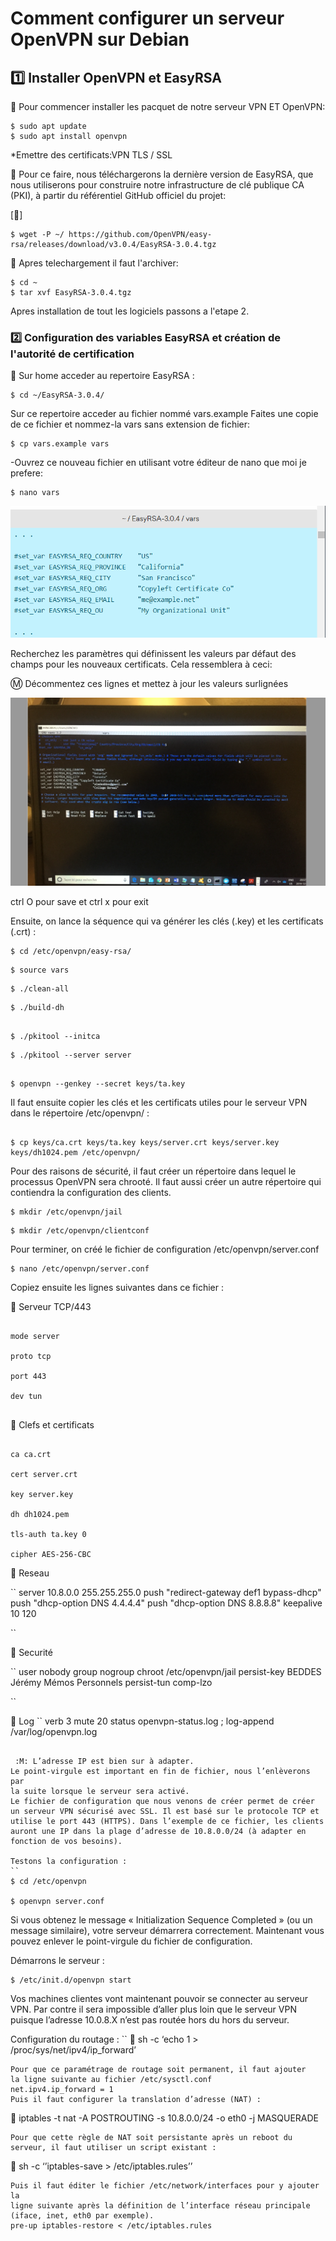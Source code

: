 



# Comment configurer un serveur OpenVPN sur Debian 




## :one:  Installer OpenVPN et EasyRSA

:pushpin: Pour commencer installer les pacquet de notre serveur VPN ET OpenVPN:

```
$ sudo apt update
$ sudo apt install openvpn
```

*Emettre des certificats:VPN TLS / SSL

:pushpin: Pour ce faire, nous téléchargerons la dernière version de EasyRSA, que nous utiliserons pour construire notre infrastructure de clé publique CA (PKI), à partir du référentiel GitHub officiel du projet:




[🎥] 

```
$ wget -P ~/ https://github.com/OpenVPN/easy-rsa/releases/download/v3.0.4/EasyRSA-3.0.4.tgz
```



:pushpin: Apres telechargement il faut l'archiver:
```
$ cd ~
$ tar xvf EasyRSA-3.0.4.tgz

```
Apres installation de tout les logiciels passons a l'etape 2.

### :two: Configuration des variables EasyRSA et création de l'autorité de certification

:pushpin: Sur home acceder au repertoire EasyRSA :

```
$ cd ~/EasyRSA-3.0.4/

```
Sur ce repertoire acceder au fichier  nommé vars.example
Faites une copie de ce fichier et nommez-la vars sans extension de fichier:


```
$ cp vars.example vars

```
-Ouvrez ce nouveau fichier en utilisant votre éditeur de nano que moi je prefere:

```
$ nano vars

```








![image](vars.PNG)






Recherchez les paramètres qui définissent les valeurs par défaut des champs pour les nouveaux certificats. Cela ressemblera à ceci:



:m: Décommentez ces lignes et mettez à jour les valeurs surlignées



![image](Cap1.PNG)



ctrl O pour save et ctrl x pour exit 

Ensuite, on lance la séquence qui va générer les clés (.key) et les
certificats (.crt) :
```
$ cd /etc/openvpn/easy-rsa/

```
```
$ source vars

```
```
$ ./clean-all

```
```
$ ./build-dh

```

```

$ ./pkitool --initca

```
```
$ ./pkitool --server server

```
```

$ openvpn --genkey --secret keys/ta.key

```
Il faut ensuite copier les clés et les certificats utiles pour le serveur
VPN dans le répertoire /etc/openvpn/ :
```

$ cp keys/ca.crt keys/ta.key keys/server.crt keys/server.key keys/dh1024.pem /etc/openvpn/

```
Pour des raisons de sécurité, il faut créer un répertoire 
dans lequel le processus OpenVPN sera chrooté. Il faut aussi créer
un autre répertoire qui contiendra la configuration des clients.
```
$ mkdir /etc/openvpn/jail

```
```
$ mkdir /etc/openvpn/clientconf

```
Pour terminer, on créé le fichier de configuration
/etc/openvpn/server.conf

```
$ nano /etc/openvpn/server.conf

```

Copiez ensuite les lignes suivantes dans ce fichier :


:pushpin: Serveur TCP/443

```

mode server

proto tcp

port 443

dev tun


```
:pushpin: Clefs et certificats

```

ca ca.crt

cert server.crt

key server.key

dh dh1024.pem

tls-auth ta.key 0

cipher AES-256-CBC

```

:pushpin: Reseau

``
server 10.8.0.0 255.255.255.0
push "redirect-gateway def1 bypass-dhcp"
push "dhcp-option DNS 4.4.4.4"
push "dhcp-option DNS 8.8.8.8"
keepalive 10 120

``

 :pushpin: Securité

``
user nobody
group nogroup
chroot /etc/openvpn/jail
persist-key 
BEDDES Jérémy
Mémos Personnels
persist-tun
comp-lzo

``

:pushpin: Log
``
verb 3
mute 20
status openvpn-status.log
; log-append /var/log/openvpn.log
```

 :M: L’adresse IP est bien sur à adapter.
Le point-virgule est important en fin de fichier, nous l’enlèverons par
la suite lorsque le serveur sera activé.
Le fichier de configuration que nous venons de créer permet de créer
un serveur VPN sécurisé avec SSL. Il est basé sur le protocole TCP et
utilise le port 443 (HTTPS). Dans l’exemple de ce fichier, les clients
auront une IP dans la plage d’adresse de 10.8.0.0/24 (à adapter en
fonction de vos besoins).

Testons la configuration :
``
$ cd /etc/openvpn

$ openvpn server.conf

```
Si vous obtenez le message « Initialization Sequence Completed » (ou
un message similaire), votre serveur démarrera correctement.
Maintenant vous pouvez enlever le point-virgule du fichier de
configuration.

Démarrons le serveur :
```
$ /etc/init.d/openvpn start

```
Vos machines clientes vont maintenant pouvoir se connecter au
serveur VPN. Par contre il sera impossible d’aller plus loin que le
serveur VPN puisque l’adresse 10.0.8.X n’est pas routée hors du hors du
serveur.

Configuration du routage :
``
:pushpin:  sh -c ‘echo 1 > /proc/sys/net/ipv4/ip_forward’

```
Pour que ce paramétrage de routage soit permanent, il faut ajouter
la ligne suivante au fichier /etc/sysctl.conf
net.ipv4.ip_forward = 1
Puis il faut configurer la translation d’adresse (NAT) :
```
:pushpin: iptables -t nat -A POSTROUTING -s 10.8.0.0/24 -o eth0 -j MASQUERADE

```
Pour que cette règle de NAT soit persistante après un reboot du
serveur, il faut utiliser un script existant :

```
:pushpin: sh -c ‘’iptables-save > /etc/iptables.rules’’

```
Puis il faut éditer le fichier /etc/network/interfaces pour y ajouter la
ligne suivante après la définition de l’interface réseau principale
(iface, inet, eth0 par exemple).
pre-up iptables-restore < /etc/iptables.rules








